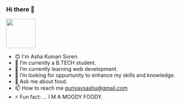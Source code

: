 ### Hi there 👋


<img src="https://media.giphy.com/media/WUlplcMpOCEmTGBtBW/giphy.gif" width="80">


- 😊 I'm Asha Kumari Soren.
- 🔭 I’m currently a B.TECH student.
- 🌱 I’m currently learning web development.
- 👯 I’m looking for oppurtunity to enhance my skills and knowledge. 
- 💬 Ask me about food.
- 📫 How to reach me guriyavsashu@gmail.com
- ⚡ Fun fact: ... I M A MOODY FOODY.
